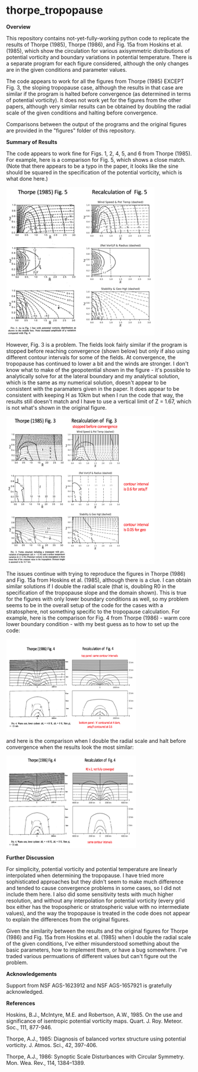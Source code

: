 # thorpe_tropopause

<b> Overview </b>

This repository contains not-yet-fully-working python code to replicate the results of Thorpe (1985), Thorpe (1986), and Fig. 15a from Hoskins et al. (1985), which show the circulation for various axisymmetric distributions of potential vorticity and boundary variations in potential temperature.  There is a separate program for each figure considered, although the only changes are in the given conditions and parameter values.

The code appears to work for all the figures from Thorpe (1985) EXCEPT Fig. 3, the sloping tropopause case, although the results in that case are similar if the program is halted before convergence (as determined in terms of potential vorticity). It does not work yet for the figures from the other papers, although very similar results can be obtained by doubling the radial scale of the given conditions and halting before convergence.

Comparisons between the output of the programs and the original figures are provided in the "figures" folder of this repository.

<b> Summary of Results </b>

The code appears to work fine for Figs. 1, 2, 4, 5, and 6 from Thorpe (1985).  For example, here is a comparison for Fig. 5, which shows a close match. (Note that there appears to be a typo in the paper, it looks like the sine should be squared in the specification of the potential vorticity, which is what done here.)

<img src="figures/comparison_thorpe_1985_fig_5.png" width="400" height="400">

However, Fig. 3 is a problem.  The fields look fairly similar if the program is stopped before reaching convergence (shown below) but only if also using different contour intervals for some of the fields.  At convergence, the tropopause has continued to lower a bit and the winds are stronger.  I don't know what to make of the geopotential shown in the figure - it's possible to analytically solve for at the lateral boundary and my analytical solution, which is the same as my numerical solution, doesn't appear to be consistent with the paramaters given in the paper.  It does appear to be consistent with keeping H as 10km but when I run the code that way, the results still doesn't match and I have to use a vertical limit of Z = 1.67, which is not what's shown in the original figure.

<img src="figures/comparison_thorpe_1985_fig_3_closest.png" width="400" height="400">

The issues continue with trying to reproduce the figures in Thorpe (1986) and Fig. 15a from Hoskins et al. (1985), although there is a clue.  I can obtain similar solutions if I double the radial scale (that is, doubling R0 in the specification of the tropopause slope and the domain shown).  This is true for the figures with only lower boundary conditions as well, so my problem seems to be in the overall setup of the code for the cases with a stratosphere, not something specific to the tropopause calculation.  For example, here is the comparison for Fig. 4 from Thorpe (1986) - warm core lower boundary condition - with my best guess as to how to set up the code:

<img src="figures/comparison_thorpe_1986_fig_4.png" width="350" height="250">

and here is the comparison when I double the radial scale and halt before convergence when the results look the most similar:

<img src="figures/comparison_thorpe_1986_fig_4_closest.png" width="350" height="250">


<b> Further Discussion </b>

For simplicity, potential vorticity and potential temperature are linearly interpolated when determining the tropopause.  I have tried more sophisticated approaches but they didn't seem to make much difference and tended to cause convergence problems in some cases, so I did not include them here.  I also did some sensitivity tests with much higher resolution, and without any interpolation for potential vorticity (every grid box either has the tropospheric or stratospheric value with no intermediate values), and the way the tropopause is treated in the code does not appear to explain the differences from the original figures.  

Given the similarity between the results and the original figures for Thorpe (1986) and Fig. 15a from Hoskins et al. (1985) when I double the radial scale of the given conditions, I've either misunderstood something about the basic parameters, how to implement them, or have a bug somewhere. I've traded various permuations of different values but can't figure out the problem.

<b> Acknowledgements </b>

Support from NSF AGS-1623912 and NSF AGS-1657921 is gratefully acknowledged.

<b> References </b>

Hoskins, B.J., McIntyre, M.E. and Robertson, A.W., 1985. On the use and significance of isentropic potential vorticity maps. Quart. J. Roy. Meteor. Soc., 111, 877-946.

Thorpe, A.J., 1985: Diagnosis of balanced vortex structure using potential vorticity.  J. Atmos. Sci., 42, 397-406.

Thorpe, A.J., 1986: Synoptic Scale Disturbances with Circular Symmetry. Mon. Wea. Rev., 114, 1384–1389.
